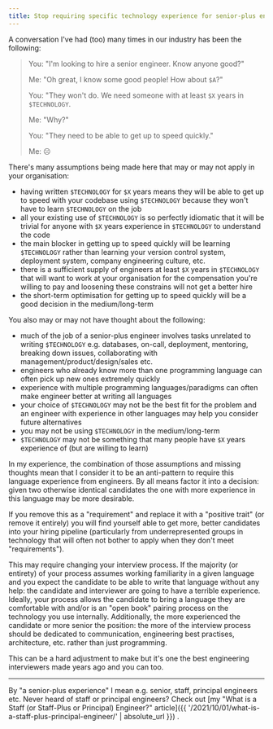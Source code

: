 ```yaml
---
title: Stop requiring specific technology experience for senior-plus engineers
---
```


A conversation I've had (too) many times in our industry has been the following:
> You: "I'm looking to hire a senior engineer. Know anyone good?"
>
> Me: "Oh great, I know some good people! How about `$A`?"
>
> You: "They won't do. We need someone with at least `$X` years in `$TECHNOLOGY`.
>
> Me: "Why?"
>
> You: "They need to be able to get up to speed quickly."
>
> Me: ☹️

There's many assumptions being made here that may or may not apply in your organisation:

- having written `$TECHNOLOGY` for `$X` years means they will be able to get up to speed with your codebase using `$TECHNOLOGY` because they won't have to learn `$TECHNOLOGY` on the job
- all your existing use of `$TECHNOLOGY` is so perfectly idiomatic that it will be trivial for anyone with `$X` years experience in `$TECHNOLOGY` to understand the code
- the main blocker in getting up to speed quickly will be learning `$TECHNOLOGY` rather than learning your version control system, deployment system, company engineering culture, etc.
- there is a sufficient supply of engineers at least `$X` years in `$TECHNOLOGY` that will want to work at your organisation for the compensation you're willing to pay and loosening these constrains will not get a better hire
- the short-term optimisation for getting up to speed quickly will be a good decision in the medium/long-term

You also may or may not have thought about the following:

- much of the job of a senior-plus engineer involves tasks unrelated to writing `$TECHNOLOGY` e.g. databases, on-call, deployment, mentoring, breaking down issues, collaborating with management/product/design/sales etc.
- engineers who already know more than one programming language can often pick up new ones extremely quickly
- experience with multiple programming languages/paradigms can often make engineer better at writing all languages
- your choice of `$TECHNOLOGY` may not be the best fit for the problem and an engineer with experience in other languages may help you consider future alternatives
- you may not be using `$TECHNOLOGY` in the medium/long-term
- `$TECHNOLOGY` may not be something that many people have `$X` years experience of (but are willing to learn)

In my experience, the combination of those assumptions and missing thoughts mean that I consider it to be an anti-pattern to require this language experience from engineers. By all means factor it into a decision: given two otherwise identical candidates the one with more experience in this language may be more desirable.

If you remove this as a "requirement" and replace it with a "positive trait" (or remove it entirely) you will find yourself able to get more, better candidates into your hiring pipeline (particularly from underrepresented groups in technology that will often not bother to apply when they don't meet "requirements").

This may require changing your interview process. If the majority (or entirety) of your process assumes working familiarity in a given language and you expect the candidate to be able to write that language without any help: the candidate and interviewer are going to have a terrible experience. Ideally, your process allows the candidate to bring a language they are comfortable with and/or is an "open book" pairing process on the technology you use internally. Additionally, the more experienced the candidate or more senior the position: the more of the interview process should be dedicated to communication, engineering best practises, architecture, etc. rather than just programming.

This can be a hard adjustment to make but it's one the best engineering interviewers made years ago and you can too.

---

By "a senior-plus experience" I mean e.g. senior, staff, principal engineers etc. Never heard of staff or principal engineers? Check out [my "What is a Staff (or Staff-Plus or Principal) Engineer?" article]({{ '/2021/10/01/what-is-a-staff-plus-principal-engineer/' | absolute_url }}) .

